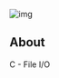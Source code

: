![img](https://assets.imaginablefutures.com/media/images/ALX_Logo.max-200x150.png)

## About

C - File I/O

